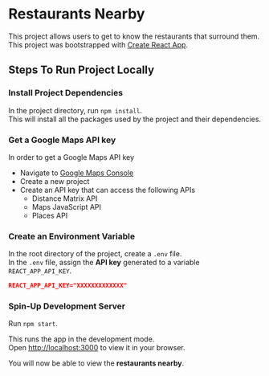 # Restaurants Nearby

This project allows users to get to know the restaurants that surround them.\
This project was bootstrapped with [Create React App](https://github.com/facebook/create-react-app).

## Steps To Run Project Locally

### Install Project Dependencies

In the project directory, run `npm install`.\
This will install all the packages used by the project and their dependencies.

### Get a Google Maps API key

In order to get a Google Maps API key

- Navigate to [Google Maps Console](https://console.cloud.google.com/)
- Create a new project
- Create an API key that can access the following APIs
  - Distance Matrix API
  - Maps JavaScript API
  - Places API

### Create an Environment Variable

In the root directory of the project, create a `.env` file.\
In the `.env` file, assign the <strong>API key</strong> generated to a variable `REACT_APP_API_KEY`.

```json
REACT_APP_API_KEY="XXXXXXXXXXXXX"
```

### Spin-Up Development Server

Run `npm start`.

This runs the app in the development mode.\
Open [http://localhost:3000](http://localhost:3000) to view it in your browser.

You will now be able to view the <strong>restaurants nearby</strong>.
